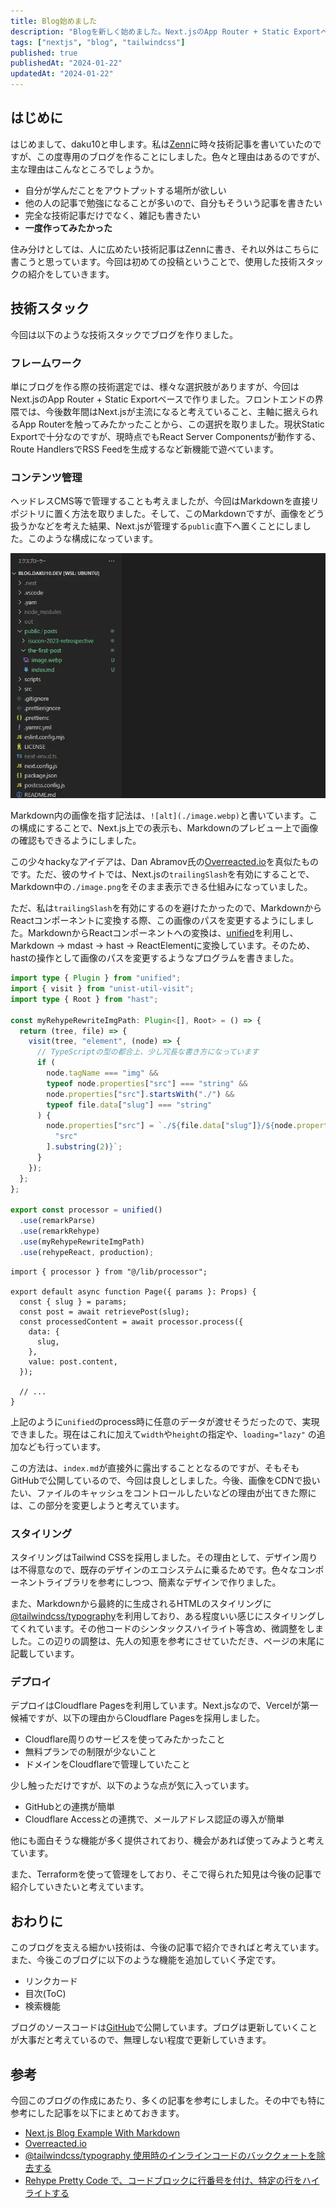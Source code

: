 ```yaml
---
title: Blog始めました
description: "Blogを新しく始めました。Next.jsのApp Router + Static Exportベースで作られており、Tailwind CSSでスタイリングしています。デプロイ先はCloudflare Pagesです。ブログを始めたモチベーションや使用した技術スタックについて書いています。"
tags: ["nextjs", "blog", "tailwindcss"]
published: true
publishedAt: "2024-01-22"
updatedAt: "2024-01-22"
---
```


## はじめに

はじめまして、daku10と申します。私は[Zenn](https://zenn.dev/daku10)に時々技術記事を書いていたのですが、この度専用のブログを作ることにしました。色々と理由はあるのですが、主な理由はこんなところでしょうか。

- 自分が学んだことをアウトプットする場所が欲しい
- 他の人の記事で勉強になることが多いので、自分もそういう記事を書きたい
- 完全な技術記事だけでなく、雑記も書きたい
- **一度作ってみたかった**

住み分けとしては、人に広めたい技術記事はZennに書き、それ以外はこちらに書こうと思っています。今回は初めての投稿ということで、使用した技術スタックの紹介をしていきます。

## 技術スタック

今回は以下のような技術スタックでブログを作りました。

### フレームワーク

単にブログを作る際の技術選定では、様々な選択肢がありますが、今回はNext.jsのApp Router + Static Exportベースで作りました。フロントエンドの界隈では、今後数年間はNext.jsが主流になると考えていること、主軸に据えられるApp Routerを触ってみたかったことから、この選択を取りました。現状Static Exportで十分なのですが、現時点でもReact Server Componentsが動作する、Route HandlersでRSS Feedを生成するなど新機能で遊べています。

### コンテンツ管理

ヘッドレスCMS等で管理することも考えましたが、今回はMarkdownを直接リポジトリに置く方法を取りました。そして、このMarkdownですが、画像をどう扱うかなどを考えた結果、Next.jsが管理する`public`直下へ置くことにしました。このような構成になっています。

![project structure](./image.webp)

Markdown内の画像を指す記法は、`![alt](./image.webp)`と書いています。この構成にすることで、Next.js上での表示も、Markdownのプレビュー上で画像の確認もできるようにしました。

この少々hackyなアイデアは、Dan Abramov氏の[Overreacted.io](https://overreacted.io/)を真似たものです。ただ、彼のサイトでは、Next.jsの`trailingSlash`を有効にすることで、Markdown中の`./image.png`をそのまま表示できる仕組みになっていました。

ただ、私は`trailingSlash`を有効にするのを避けたかったので、MarkdownからReactコンポーネントに変換する際、この画像のパスを変更するようにしました。MarkdownからReactコンポーネントへの変換は、[unified](https://unifiedjs.com/)を利用し、Markdown → mdast → hast → ReactElementに変換しています。そのため、hastの操作として画像のパスを変更するようなプログラムを書きました。

```ts title="src/lib/processor.ts"
import type { Plugin } from "unified";
import { visit } from "unist-util-visit";
import type { Root } from "hast";

const myRehypeRewriteImgPath: Plugin<[], Root> = () => {
  return (tree, file) => {
    visit(tree, "element", (node) => {
      // TypeScriptの型の都合上、少し冗長な書き方になっています
      if (
        node.tagName === "img" &&
        typeof node.properties["src"] === "string" &&
        node.properties["src"].startsWith("./") &&
        typeof file.data["slug"] === "string"
      ) {
        node.properties["src"] = `./${file.data["slug"]}/${node.properties[
          "src"
        ].substring(2)}`;
      }
    });
  };
};

export const processor = unified()
  .use(remarkParse)
  .use(remarkRehype)
  .use(myRehypeRewriteImgPath)
  .use(rehypeReact, production);
```

```tsx title="src/app/posts/[slug]/page.tsx" {6-11}
import { processor } from "@/lib/processor";

export default async function Page({ params }: Props) {
  const { slug } = params;
  const post = await retrievePost(slug);
  const processedContent = await processor.process({
    data: {
      slug,
    },
    value: post.content,
  });

  // ...
}
```

上記のように`unified`のprocess時に任意のデータが渡せそうだったので、実現できました。現在はこれに加えて`width`や`height`の指定や、`loading="lazy"` の追加なども行っています。

この方法は、`index.md`が直接外に露出することとなるのですが、そもそもGitHubで公開しているので、今回は良しとしました。今後、画像をCDNで扱いたい、ファイルのキャッシュをコントロールしたいなどの理由が出てきた際には、この部分を変更しようと考えています。

### スタイリング

スタイリングはTailwind CSSを採用しました。その理由として、デザイン周りは不得意なので、既存のデザインのエコシステムに乗るためです。色々なコンポーネントライブラリを参考にしつつ、簡素なデザインで作りました。

また、Markdownから最終的に生成されるHTMLのスタイリングに[@tailwindcss/typography](https://tailwindcss.com/docs/typography-plugin)を利用しており、ある程度いい感じにスタイリングしてくれています。その他コードのシンタックスハイライト等含め、微調整をしました。この辺りの調整は、先人の知恵を参考にさせていただき、ページの末尾に記載しています。

### デプロイ

デプロイはCloudflare Pagesを利用しています。Next.jsなので、Vercelが第一候補ですが、以下の理由からCloudflare Pagesを採用しました。

- Cloudflare周りのサービスを使ってみたかったこと
- 無料プランでの制限が少ないこと
- ドメインをCloudflareで管理していたこと

少し触っただけですが、以下のような点が気に入っています。

- GitHubとの連携が簡単
- Cloudflare Accessとの連携で、メールアドレス認証の導入が簡単

他にも面白そうな機能が多く提供されており、機会があれば使ってみようと考えています。

また、Terraformを使って管理をしており、そこで得られた知見は今後の記事で紹介していきたいと考えています。

## おわりに

このブログを支える細かい技術は、今後の記事で紹介できればと考えています。また、今後このブログに以下のような機能を追加していく予定です。

- リンクカード
- 目次(ToC)
- 検索機能

ブログのソースコードは[GitHub](https://github.com/daku10/blog.daku10.dev)で公開しています。ブログは更新していくことが大事だと考えているので、無理しない程度で更新していきます。

## 参考

今回このブログの作成にあたり、多くの記事を参考にしました。その中でも特に参考にした記事を以下にまとめておきます。

- [Next.js Blog Example With Markdown](https://next-blog-starter.vercel.app/)
- [Overreacted.io](https://overreacted.io/)
- [@tailwindcss/typography 使用時のインラインコードのバッククォートを除去する](https://osgsm.io/posts/tailwindcss-typography-remove-backticks)
- [Rehype Pretty Code で、コードブロックに行番号を付け、特定の行をハイライトする](https://osgsm.io/posts/rehype-pretty-code-additional-settings)
